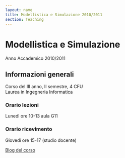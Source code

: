 ```yaml
---
layout: name
title: Modellistica e Simulazione 2010/2011
section: Teaching
---
```


Modellistica e Simulazione
====================

Anno Accademico 2010/2011


Informazioni generali
----------------------

Corso del III anno, II semestre, 4 CFU     
Laurea in Ingegneria Informatica  

### **Orario lezioni**    
Lunedì ore 10-13 aula G11    

### **Orario ricevimento**  
Giovedì ore 15-17 (studio docente)    

[Blog del corso](http://bn2010modsim.wordpress.com/)